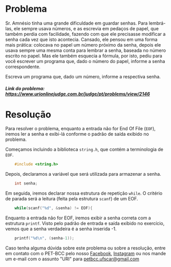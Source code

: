 # Problema

Sr. Amnésio tinha uma grande dificuldade em guardar senhas. Para lembrá-las, ele sempre usava números, e as escrevia em pedaços de papel, que também perdia com facilidade, fazendo com que ele precisasse modificar a senha cada vez que isto acontecia. Cansado, ele pensou em uma forma mais prática: colocava no papel um número próximo da senha, depois ele usava sempre uma mesma conta para lembrar a senha, baseada no número escrito no papel. Mas ele também esquecia a fórmula, por isto, pediu para você escrever um programa que, dado o número do papel, informe a senha correspondente.

Escreva um programa que, dado um número, informe a respectiva senha.

##### Link do problema: https://www.urionlinejudge.com.br/judge/pt/problems/view/2146

# Resolução 

Para resolver o problema, enquanto a entrada não for End Of File (`EOF`), iremos ler a senha e exibi-lá conforme o padrão de saída exibido no problema.

Começamos incluindo a biblioteca `string.h`, que contém a terminologia de `EOF`.
```c
	#include <string.h>
```

Depois, declaramos a variável que será utilizada para armazenar a senha.
```c
	int senha;
```

Em seguida, iremos declarar nossa estrutura de repetição `while`. O critério de parada será a leitura (feita pela estrutura `scanf`) de um EOF.
```c
	while(scanf("%d", &senha) != EOF){
```

Enquanto a entrada não for EOF, iremos exibir a senha correta com a estrutura `printf`. Visto pelo padrão de entrada e saída exibido no exercício, vemos que a senha verdadeira é a senha inserida -1.
```c
    printf("%d\n", (senha-1));
```

Caso tenha alguma dúvida sobre este problema ou sobre a resolução, entre em contato com o PET-BCC pelo nosso
[Facebook](https://www.facebook.com/petbcc/),
[Instagram](https://www.instagram.com/petbcc.ufscar/)
ou nos mande um e-mail com o assunto "URI" para  petbcc.ufscar@gmail.com
